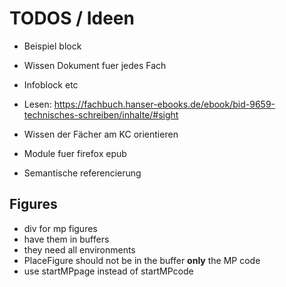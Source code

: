 # TODOS / Ideen

- Beispiel block
- Wissen Dokument fuer jedes Fach
- Infoblock etc
- Lesen: https://fachbuch.hanser-ebooks.de/ebook/bid-9659-technisches-schreiben/inhalte/#sight

- Wissen der Fächer am KC orientieren
- Module fuer firefox epub
- Semantische referencierung

## Figures

- div for mp figures
- have them in buffers
- they need all environments
- PlaceFigure should not be in the buffer **only** the MP code
- use startMPpage instead of startMPcode
